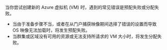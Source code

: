 当你尝试创建新的 Azure 虚拟机 (VM) 时，遇到的常见错误是预配失败或分配失败。

- 当由于准备步骤不当，或者在从门户捕获映像期间选择了错误的设置而导致 OS 映像无法加载时，将发生预配失败。
- 当群集或区域没有可用的资源或无法支持所请求的 VM 大小时，将发生分配失败。

<!---HONumber=Mooncake_0606_2016-->